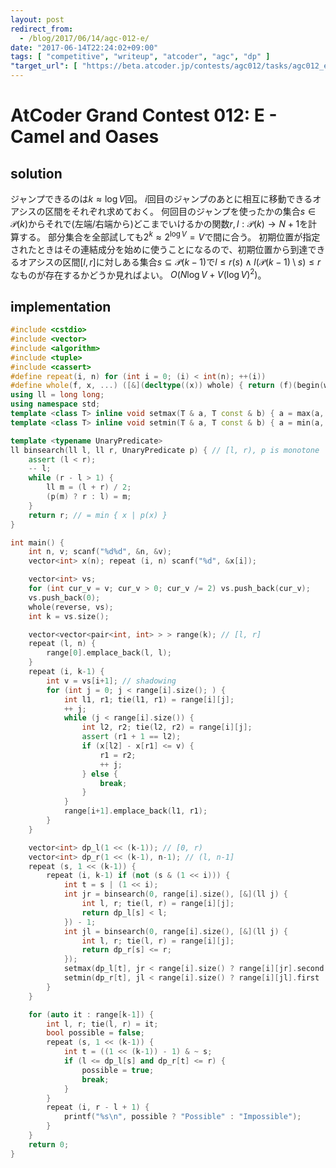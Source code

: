 ```yaml
---
layout: post
redirect_from:
  - /blog/2017/06/14/agc-012-e/
date: "2017-06-14T22:24:02+09:00"
tags: [ "competitive", "writeup", "atcoder", "agc", "dp" ]
"target_url": [ "https://beta.atcoder.jp/contests/agc012/tasks/agc012_e" ]
---
```


# AtCoder Grand Contest 012: E - Camel and Oases

## solution

ジャンプできるのは$k \approx \log V$回。
$i$回目のジャンプのあとに相互に移動できるオアシスの区間をそれぞれ求めておく。
何回目のジャンプを使ったかの集合$s \in \mathcal{P}(k)$からそれで(左端/右端から)どこまでいけるかの関数$r, l : \mathcal{P}(k) \to N+1$を計算する。
部分集合を全部試しても$2^k \approx 2^{\log V} = V$で間に合う。
初期位置が指定されたときはその連結成分を始めに使うことになるので、初期位置から到達できるオアシスの区間$[l, r]$に対しある集合$s \subseteq \mathcal{P}(k-1)$で$l \le r(s) \land l(\mathcal{P}(k-1) \setminus s) \le r$なものが存在するかどうか見ればよい。
$O(N \log V + V (\log V)^2)$。

## implementation

``` c++
#include <cstdio>
#include <vector>
#include <algorithm>
#include <tuple>
#include <cassert>
#define repeat(i, n) for (int i = 0; (i) < int(n); ++(i))
#define whole(f, x, ...) ([&](decltype((x)) whole) { return (f)(begin(whole), end(whole), ## __VA_ARGS__); })(x)
using ll = long long;
using namespace std;
template <class T> inline void setmax(T & a, T const & b) { a = max(a, b); }
template <class T> inline void setmin(T & a, T const & b) { a = min(a, b); }

template <typename UnaryPredicate>
ll binsearch(ll l, ll r, UnaryPredicate p) { // [l, r), p is monotone
    assert (l < r);
    -- l;
    while (r - l > 1) {
        ll m = (l + r) / 2;
        (p(m) ? r : l) = m;
    }
    return r; // = min { x | p(x) }
}

int main() {
    int n, v; scanf("%d%d", &n, &v);
    vector<int> x(n); repeat (i, n) scanf("%d", &x[i]);

    vector<int> vs;
    for (int cur_v = v; cur_v > 0; cur_v /= 2) vs.push_back(cur_v);
    vs.push_back(0);
    whole(reverse, vs);
    int k = vs.size();

    vector<vector<pair<int, int> > > range(k); // [l, r]
    repeat (l, n) {
        range[0].emplace_back(l, l);
    }
    repeat (i, k-1) {
        int v = vs[i+1]; // shadowing
        for (int j = 0; j < range[i].size(); ) {
            int l1, r1; tie(l1, r1) = range[i][j];
            ++ j;
            while (j < range[i].size()) {
                int l2, r2; tie(l2, r2) = range[i][j];
                assert (r1 + 1 == l2);
                if (x[l2] - x[r1] <= v) {
                    r1 = r2;
                    ++ j;
                } else {
                    break;
                }
            }
            range[i+1].emplace_back(l1, r1);
        }
    }

    vector<int> dp_l(1 << (k-1)); // [0, r)
    vector<int> dp_r(1 << (k-1), n-1); // (l, n-1]
    repeat (s, 1 << (k-1)) {
        repeat (i, k-1) if (not (s & (1 << i))) {
            int t = s | (1 << i);
            int jr = binsearch(0, range[i].size(), [&](ll j) {
                int l, r; tie(l, r) = range[i][j];
                return dp_l[s] < l;
            }) - 1;
            int jl = binsearch(0, range[i].size(), [&](ll j) {
                int l, r; tie(l, r) = range[i][j];
                return dp_r[s] <= r;
            });
            setmax(dp_l[t], jr < range[i].size() ? range[i][jr].second + 1 :  n);
            setmin(dp_r[t], jl < range[i].size() ? range[i][jl].first  - 1 : -1);
        }
    }

    for (auto it : range[k-1]) {
        int l, r; tie(l, r) = it;
        bool possible = false;
        repeat (s, 1 << (k-1)) {
            int t = ((1 << (k-1)) - 1) & ~ s;
            if (l <= dp_l[s] and dp_r[t] <= r) {
                possible = true;
                break;
            }
        }
        repeat (i, r - l + 1) {
            printf("%s\n", possible ? "Possible" : "Impossible");
        }
    }
    return 0;
}
```
